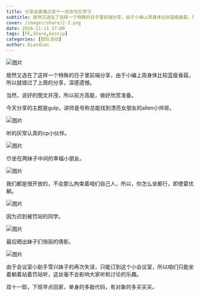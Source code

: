 ```yaml
---
title: 分享会直播之双十一狂欢勿忘学习
subtitle: 居然又选在了这样一个特殊的日子里前端分享，由于小编上周身体比较蓝瘦香菇，所以就错过了上周的分享，深感遗憾。
cover: /images/share/2-2.png
date: 2016-11-11 17:00
tags: [FE,Share,Gossip]
categories: [团队活动]
author: Diandian
---
```


![图片](/images/share/2-1.png)

<!--more-->

居然又选在了这样一个特殊的日子里前端分享，由于小编上周身体比较蓝瘦香菇，所以就错过了上周的分享，深感遗憾。

当然，说好的图文并茂，所以前方高能，做好欣赏准备。

今天分享的主题是gulp，讲师是号称总能找到漂亮女朋友的allen小帅哥。

![图片](/images/share/2-2.png)

听的灰常认真的cp小伙伴。

![图片](/images/share/2-3.png)

😯坐在两妹子中间的幸福小朋友。


![图片](/images/share/2-4.png)

我们都是很开放的，不会那么拘束着咱们自己人，所以，你怎么坐都行，即使葛优躺。


![图片](/images/share/2-5.png)


因为迟到被罚站的同学。


![图片](/images/share/2-6.png)

最后晒出妹子们俏丽的倩影。

![图片](/images/share/2-7.png)

由于会议室小助手雪兴妹子的再次失误，只能订到这个小会议室，所以咱们只能坐着躺着站着罚站听，这丝毫不会影响大家听和讨论的乐趣。

双十一耶，下班早点回家，单身的多敲代码，有对象的多买买买。



